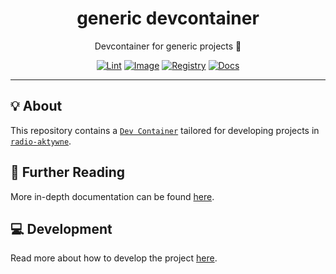 <h1 align="center">generic devcontainer</h1>

<div align="center">

Devcontainer for generic projects 👤

[![Lint](https://github.com/radio-aktywne/devcontainer-generic/actions/workflows/lint.yaml/badge.svg)](https://github.com/radio-aktywne/devcontainer-generic/actions/workflows/lint.yaml)
[![Image](https://github.com/radio-aktywne/devcontainer-generic/actions/workflows/image.yaml/badge.svg)](https://github.com/radio-aktywne/devcontainer-generic/actions/workflows/image.yaml)
[![Registry](https://github.com/radio-aktywne/devcontainer-generic/actions/workflows/registry.yaml/badge.svg)](https://github.com/radio-aktywne/devcontainer-generic/actions/workflows/registry.yaml)
[![Docs](https://github.com/radio-aktywne/devcontainer-generic/actions/workflows/docs.yaml/badge.svg)](https://github.com/radio-aktywne/devcontainer-generic/actions/workflows/docs.yaml)

</div>

---

## 💡 About

This repository contains a [`Dev Container`](https://containers.dev)
tailored for developing projects in
[`radio-aktywne`](https://github.com/radio-aktywne).

## 📄 Further Reading

More in-depth documentation can be found
[here](https://radio-aktywne.github.io/devcontainer-generic).

## 💻 Development

Read more about how to develop the project
[here](https://github.com/radio-aktywne/devcontainer-generic/blob/main/CONTRIBUTING.md).
